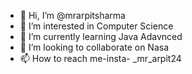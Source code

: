 - 👋 Hi, I’m @mrarpitsharma
- 👀 I’m interested in Computer Science
- 🌱 I’m currently learning Java Adavnced
- 💞️ I’m looking to collaborate on Nasa
- 📫 How to reach me-insta- _mr_arpit24

<!---
mrarpitsharma/mrarpitsharma is a ✨ special ✨ repository because its `README.md` (this file) appears on your GitHub profile.
You can click the Preview link to take a look at your changes.
--->
